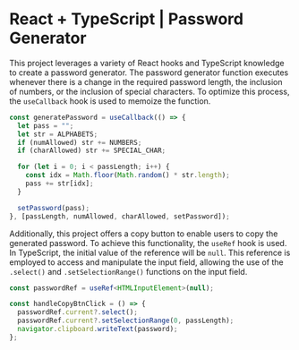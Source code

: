 # React + TypeScript | Password Generator

This project leverages a variety of React hooks and TypeScript knowledge to create a password generator. The password generator function executes whenever there is a change in the required password length, the inclusion of numbers, or the inclusion of special characters. To optimize this process, the `useCallback` hook is used to memoize the function.

```ts
const generatePassword = useCallback(() => {
  let pass = "";
  let str = ALPHABETS;
  if (numAllowed) str += NUMBERS;
  if (charAllowed) str += SPECIAL_CHAR;

  for (let i = 0; i < passLength; i++) {
    const idx = Math.floor(Math.random() * str.length);
    pass += str[idx];
  }

  setPassword(pass);
}, [passLength, numAllowed, charAllowed, setPassword]);
```

Additionally, this project offers a copy button to enable users to copy the generated password. To achieve this functionality, the `useRef` hook is used. In TypeScript, the initial value of the reference will be `null`. This reference is employed to access and manipulate the input field, allowing the use of the `.select()` and `.setSelectionRange()` functions on the input field.

```ts
const passwordRef = useRef<HTMLInputElement>(null);

const handleCopyBtnClick = () => {
  passwordRef.current?.select();
  passwordRef.current?.setSelectionRange(0, passLength);
  navigator.clipboard.writeText(password);
};
```
